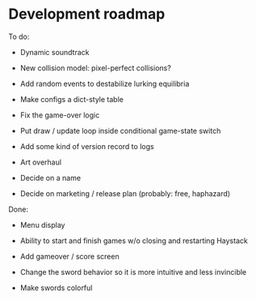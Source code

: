 # Development roadmap

To do: 




* Dynamic soundtrack

* New collision model: pixel-perfect collisions? 

* Add random events to destabilize lurking equilibria

* Make configs a dict-style table

* Fix the game-over logic

* Put draw / update loop inside conditional game-state switch


* Add some kind of version record to logs

* Art overhaul

* Decide on a name

* Decide on marketing / release plan (probably: free, haphazard)

Done: 

* Menu display

* Ability to start and finish games w/o closing and restarting Haystack

* Add gameover / score screen

* Change the sword behavior so it is more intuitive and less invincible

* Make swords colorful
